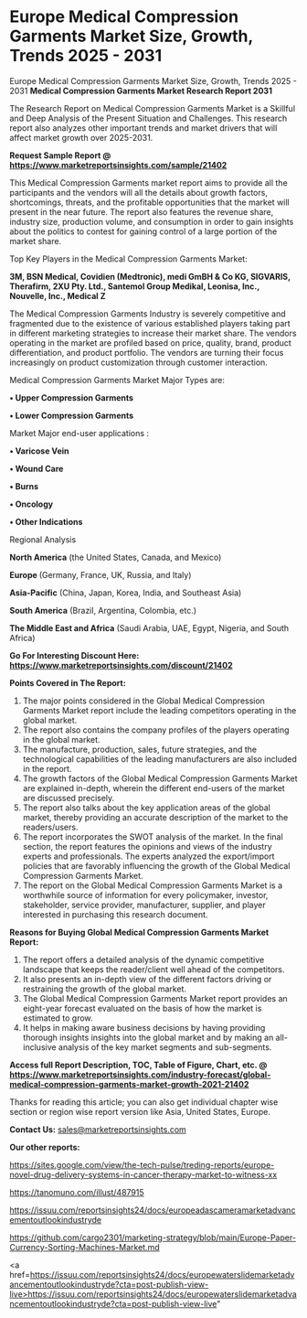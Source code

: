 # Europe Medical Compression Garments Market Size, Growth, Trends 2025 - 2031
Europe Medical Compression Garments Market Size, Growth, Trends 2025 - 2031
<strong>Medical Compression Garments Market Research Report 2031</strong>

The Research Report on Medical Compression Garments Market is a Skillful and Deep Analysis of the Present Situation and Challenges. This research report also analyzes other important trends and market drivers that will affect market growth over 2025-2031.

<strong>Request Sample Report @ <a href=https://www.marketreportsinsights.com/sample/21402>https://www.marketreportsinsights.com/sample/21402</a></strong>

This Medical Compression Garments market report aims to provide all the participants and the vendors will all the details about growth factors, shortcomings, threats, and the profitable opportunities that the market will present in the near future. The report also features the revenue share, industry size, production volume, and consumption in order to gain insights about the politics to contest for gaining control of a large portion of the market share.

Top Key Players in the Medical Compression Garments Market:

<strong>3M, BSN Medical, Covidien (Medtronic), medi GmBH & Co KG, SIGVARIS, Therafirm, 2XU Pty. Ltd., Santemol Group Medikal, Leonisa, Inc., Nouvelle, Inc., Medical Z</strong>

The Medical Compression Garments Industry is severely competitive and fragmented due to the existence of various established players taking part in different marketing strategies to increase their market share. The vendors operating in the market are profiled based on price, quality, brand, product differentiation, and product portfolio. The vendors are turning their focus increasingly on product customization through customer interaction.

Medical Compression Garments Market Major Types are:

<strong>• Upper Compression Garments

• Lower Compression Garments</strong>

Market Major end-user applications :

<strong>• Varicose Vein

• Wound Care

• Burns

• Oncology

• Other Indications</strong>

Regional Analysis

</u><strong><b>North America</b></strong> (the United States, Canada, and Mexico)

<strong><b>Europe </b></strong>(Germany, France, UK, Russia, and Italy)

<strong><b>Asia-Pacific</b></strong> (China, Japan, Korea, India, and Southeast Asia)

<strong><b>South America</b></strong> (Brazil, Argentina, Colombia, etc.)

<strong><b>The Middle East and Africa</b></strong> (Saudi Arabia, UAE, Egypt, Nigeria, and South Africa)

<strong>Go For Interesting Discount Here: <a href=https://www.marketreportsinsights.com/discount/21402>https://www.marketreportsinsights.com/discount/21402</a></strong>

<strong>Points Covered in The Report:</strong>
<ol>
  <li>The major points considered in the Global Medical Compression Garments Market report include the leading competitors operating in the global market.</li>
  <li>The report also contains the company profiles of the players operating in the global market.</li>
  <li>The manufacture, production, sales, future strategies, and the technological capabilities of the leading manufacturers are also included in the report.</li>
  <li>The growth factors of the Global Medical Compression Garments Market are explained in-depth, wherein the different end-users of the market are discussed precisely.</li>
  <li>The report also talks about the key application areas of the global market, thereby providing an accurate description of the market to the readers/users.</li>
  <li>The report incorporates the SWOT analysis of the market. In the final section, the report features the opinions and views of the industry experts and professionals. The experts analyzed the export/import policies that are favorably influencing the growth of the Global Medical Compression Garments Market.</li>
  <li>The report on the Global Medical Compression Garments Market is a worthwhile source of information for every policymaker, investor, stakeholder, service provider, manufacturer, supplier, and player interested in purchasing this research document.</li>
</ol>
<strong>Reasons for Buying Global Medical Compression Garments Market Report:</strong>

<ol>
  <li>The report offers a detailed analysis of the dynamic competitive landscape that keeps the reader/client well ahead of the competitors.</li>
  <li>It also presents an in-depth view of the different factors driving or restraining the growth of the global market.</li>
  <li>The Global Medical Compression Garments Market report provides an eight-year forecast evaluated on the basis of how the market is estimated to grow.</li>
  <li>It helps in making aware business decisions by having providing thorough insights insights into the global market and by making an all-inclusive analysis of the key market segments and sub-segments.</li>
</ol>
<strong>Access full Report Description, TOC, Table of Figure, Chart, etc. @ <a href=https://www.marketreportsinsights.com/industry-forecast/global-medical-compression-garments-market-growth-2021-21402>https://www.marketreportsinsights.com/industry-forecast/global-medical-compression-garments-market-growth-2021-21402</a></strong>


Thanks for reading this article; you can also get individual chapter wise section or region wise report version like Asia, United States, Europe.

<strong>Contact Us:</strong>
sales@marketreportsinsights.com

<strong>Our other reports:</strong>

<a href=https://sites.google.com/view/the-tech-pulse/treding-reports/europe-novel-drug-delivery-systems-in-cancer-therapy-market-to-witness-xx>https://sites.google.com/view/the-tech-pulse/treding-reports/europe-novel-drug-delivery-systems-in-cancer-therapy-market-to-witness-xx</a>

<a href=https://tanomuno.com/illust/487915>https://tanomuno.com/illust/487915</a>

<a href=https://issuu.com/reportsinsights24/docs/europeadascameramarketadvancementoutlookindustryde>https://issuu.com/reportsinsights24/docs/europeadascameramarketadvancementoutlookindustryde</a>

<a href=https://github.com/cargo2301/marketing-strategy/blob/main/Europe-Paper-Currency-Sorting-Machines-Market.md>https://github.com/cargo2301/marketing-strategy/blob/main/Europe-Paper-Currency-Sorting-Machines-Market.md</a>

<a href=https://issuu.com/reportsinsights24/docs/europewaterslidemarketadvancementoutlookindustryde?cta=post-publish-view-live>https://issuu.com/reportsinsights24/docs/europewaterslidemarketadvancementoutlookindustryde?cta=post-publish-view-live</a>"
